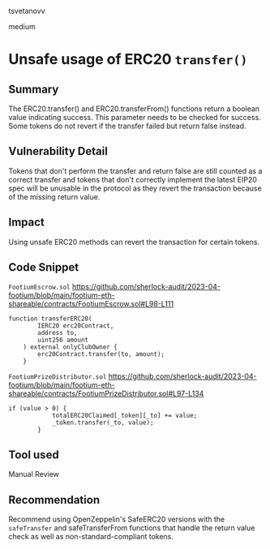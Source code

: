 tsvetanovv

medium

# Unsafe usage of ERC20 `transfer()`

## Summary
The ERC20.transfer() and ERC20.transferFrom() functions return a boolean value indicating success. This parameter needs to be checked for success. Some tokens do not revert if the transfer failed but return false instead.

## Vulnerability Detail
Tokens that don't perform the transfer and return false are still counted as a correct transfer and tokens that don't correctly implement the latest EIP20 spec will be unusable in the protocol as they revert the transaction because of the missing return value.

## Impact
Using unsafe ERC20 methods can revert the transaction for certain tokens.

## Code Snippet
`FootiumEscrow.sol`
https://github.com/sherlock-audit/2023-04-footium/blob/main/footium-eth-shareable/contracts/FootiumEscrow.sol#L98-L111
```solidity
function transferERC20(
        IERC20 erc20Contract,
        address to,
        uint256 amount
    ) external onlyClubOwner {
        erc20Contract.transfer(to, amount);
    }
```

`FootiumPrizeDistributor.sol`
https://github.com/sherlock-audit/2023-04-footium/blob/main/footium-eth-shareable/contracts/FootiumPrizeDistributor.sol#L97-L134
```solidity
if (value > 0) {
            totalERC20Claimed[_token][_to] += value;
            _token.transfer(_to, value); 
        }
```

## Tool used

Manual Review

## Recommendation
Recommend using OpenZeppelin's SafeERC20 versions with the `safeTransfer` and safeTransferFrom functions that handle the return value check as well as non-standard-compliant tokens.